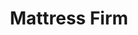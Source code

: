 ---
title: "Mattress Firm"
url: /washington-dc/mattress-firm-connecticut-avenue-northwest/
shop: Betten
---
